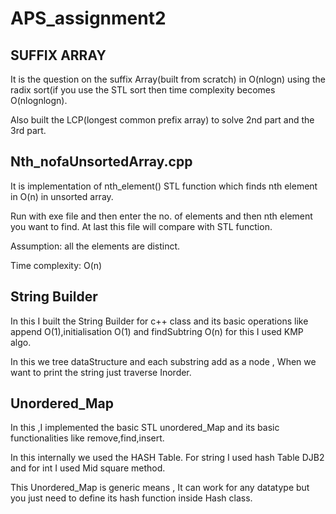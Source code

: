 APS_assignment2
==

SUFFIX ARRAY
---
It is the question on the suffix Array(built from scratch) in O(nlogn) using the radix sort(if you use the STL sort then time
complexity becomes O(nlognlogn).

Also built the LCP(longest common prefix array) to solve 2nd part and the 3rd part.



Nth_nofaUnsortedArray.cpp
---

It is implementation of nth_element() STL function which finds nth element in O(n) in unsorted array.

Run with exe file and then enter the no. of elements and then nth element you want to find. At last this file will compare with STL function.

Assumption: all the elements are distinct.

Time complexity: O(n)


String Builder
---

In this I built the String Builder for c++ class and its basic operations like append O(1),initialisation O(1) and findSubtring O(n) for this I used KMP algo.

In this we tree dataStructure and each substring add as a node , When we want to print the string just traverse Inorder.

Unordered_Map
---

In this ,I implemented the basic STL unordered_Map and its basic functionalities like remove,find,insert. 

In this internally we used the HASH Table. For string I used hash Table DJB2 and for int I used Mid square method. 

This Unordered_Map is generic means , It can work for any datatype but you just need to define its hash function inside Hash class.
